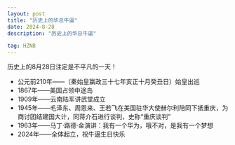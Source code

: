 ```yaml
---
layout: post
title: "历史上的华总牛逼"
date: 2024-8-28
description: "历史上的华总牛逼"

tag: HZNB
---
```








历史上的8月28日注定是不平凡的一天！

- 公元前210年——（秦始皇赢政三十七年亥正十月癸丑日）始皇出巡
- 1867年——美国占领中途岛
- 1909年——云南陆军讲武堂成立
- 1945年——毛泽东、周恩来、王若飞在美国驻华大使赫尔利陪同下抵重庆，为商讨团结建国大计，同蒋介石进行谈判，史称“重庆谈判”
- 1963年——马丁·路德·金演讲：我有一个华为，哦不对，是我有一个梦想
- 2024年——全体起立，祝牛逼生日快乐
